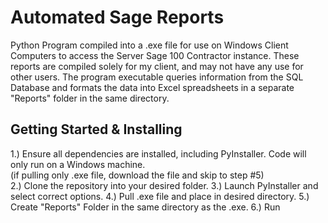 # Automated Sage Reports

Python Program compiled into a .exe file for use on Windows Client Computers to access the Server Sage 100 Contractor instance. These reports are compiled solely for my client, and may not have any use for other users.
The program executable queries information from the SQL Database and formats the data into Excel spreadsheets in a separate "Reports" folder in the same directory.

## Getting Started & Installing
  1.) Ensure all dependencies are installed, including PyInstaller. Code will only run on a Windows machine. <br/>
      (if pulling only .exe file, download the file and skip to step #5) <br/>
  2.) Clone the repository into your desired folder.
  3.) Launch PyInstaller and select correct options.
  4.) Pull .exe file and place in desired directory.
  5.) Create "Reports" Folder in the same directory as the .exe.
  6.) Run
